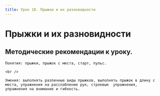 ```yaml
---
title: Урок 10. Прыжки и их разновидности
---
```


# Прыжки и их разновидности

## Методические рекомендации к уроку.

<p>
	Понятия: прыжки, прыжок с места, старт, пульс.
</p>
<p>
	<br /> 
</p>
<p>
	Умения: выполнять различные виды прыжков, выполнять прыжок в длину с места, упражнения на расслабление рук, строевые  упражнения, упражнения на внимание и гибкость.
</p>